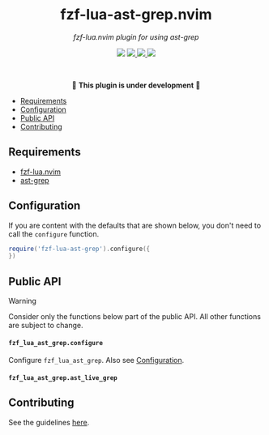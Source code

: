 <div align="center">
  <br />
  <h1>fzf-lua-ast-grep.nvim</h1>
  <p><i>fzf-lua.nvim plugin for using ast-grep</i></p>
  <p>
    <img src="https://img.shields.io/badge/version-0.1.0-blue?style=flat-square" />
    <a href="https://luarocks.org/modules/misanthropicbit/fzf-lua-ast-grep.nvim">
        <img src="https://img.shields.io/luarocks/v/misanthropicbit/fzf-lua-ast-grep.nvim?logo=lua&color=purple&style=flat-square" />
    </a>
    <a href="/.github/workflows/tests.yml">
        <img src="https://img.shields.io/github/actions/workflow/status/MisanthropicBit/fzf-lua-ast-grep.nvim/tests.yml?branch=master&style=flat-square" />
    </a>
    <a href="/LICENSE">
        <img src="https://img.shields.io/github/license/MisanthropicBit/fzf-lua-ast-grep.nvim?style=flat-square" />
    </a>
  </p>
  <br />
</div>

<div align="center">

🚧 **This plugin is under development** 🚧

</div>

<!-- panvimdoc-ignore-start -->

- [Requirements](#requirements)
- [Configuration](#configuration)
- [Public API](#public-api)
- [Contributing](#contributing)

<!-- panvimdoc-ignore-end -->

## Requirements

* [fzf-lua.nvim](https://github.com/ibhagwan/fzf-lua)
* [ast-grep](https://github.com/ast-grep/ast-grep)

## Configuration

If you are content with the defaults that are shown below, you don't need to
call the `configure` function.

```lua
require('fzf-lua-ast-grep').configure({
})
```

## Public API

> [!WARNING]  
> Consider only the functions below part of the public API. All other functions
> are subject to change.

#### `fzf_lua_ast_grep.configure`

Configure `fzf_lua_ast_grep`. Also see [Configuration](#configuration).

#### `fzf_lua_ast_grep.ast_live_grep`

## Contributing

See the guidelines [here](/CONTRIBUTING.md).
